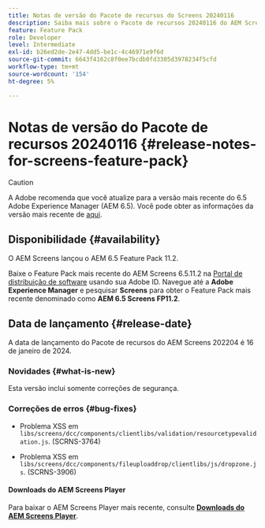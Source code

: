 ```yaml
---
title: Notas de versão do Pacote de recursos do Screens 20240116
description: Saiba mais sobre o Pacote de recursos 20240116 do AEM Screens lançado em 16 de janeiro de 2024.
feature: Feature Pack
role: Developer
level: Intermediate
exl-id: b26ed2de-2e47-4dd5-be1c-4c46971e9f6d
source-git-commit: 6643f4162c8f0ee7bcdb0fd3305d3978234f5cfd
workflow-type: tm+mt
source-wordcount: '154'
ht-degree: 5%

---
```


# Notas de versão do Pacote de recursos 20240116 {#release-notes-for-screens-feature-pack}

>[!CAUTION]
>A Adobe recomenda que você atualize para a versão mais recente do 6.5 Adobe Experience Manager (AEM 6.5). Você pode obter as informações da versão mais recente de [aqui](https://experienceleague.adobe.com/pt-br/docs/experience-manager-65/content/release-notes/release-notes).

## Disponibilidade {#availability}

O AEM Screens lançou o AEM 6.5 Feature Pack 11.2.

Baixe o Feature Pack mais recente do AEM Screens 6.5.11.2 na [Portal de distribuição de software](https://experience.adobe.com/#/downloads/content/software-distribution/br/aem.html) usando sua Adobe ID. Navegue até a **Adobe Experience Manager** e pesquisar **Screens** para obter o Feature Pack mais recente denominado como **AEM 6.5 Screens FP11.2**.

## Data de lançamento {#release-date}

A data de lançamento do Pacote de recursos do AEM Screens 202204 é 16 de janeiro de 2024.

### Novidades {#what-is-new}

Esta versão inclui somente correções de segurança.

### Correções de erros {#bug-fixes}

* Problema XSS em `libs/screens/dcc/components/clientlibs/validation/resourcetypevalidation.js`. (SCRNS-3764)

* Problema XSS em `libs/screens/dcc/components/fileuploaddrop/clientlibs/js/dropzone.js`. (SCRNS-3906)

#### Downloads do AEM Screens Player

Para baixar o AEM Screens Player mais recente, consulte **[Downloads do AEM Screens Player](https://download.macromedia.com/screens/index.html)**.
